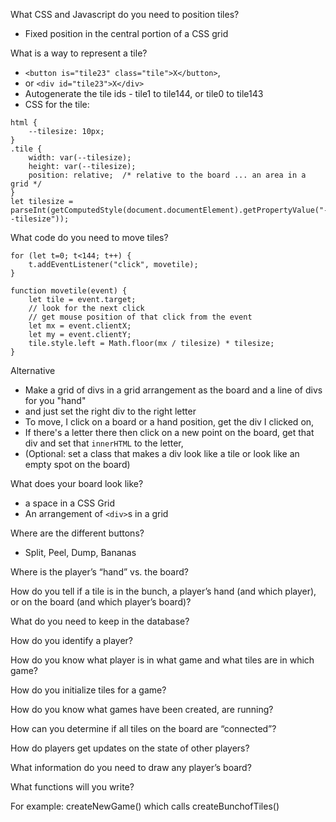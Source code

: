 What CSS and Javascript do you need to position tiles?
  - Fixed position in the central portion of a CSS grid

What is a way to represent a tile?
- `<button is="tile23" class="tile">X</button>`,
- or `<div id="tile23">X</div>`
- Autogenerate the tile ids - tile1 to tile144, or tile0 to tile143
- CSS for the tile:
```
html {
    --tilesize: 10px;
}
.tile {
    width: var(--tilesize);
    height: var(--tilesize);
    position: relative;  /* relative to the board ... an area in a grid */
}
let tilesize = parseInt(getComputedStyle(document.documentElement).getPropertyValue("--tilesize"));
```

What code do you need to move tiles?
```
for (let t=0; t<144; t++) {
    t.addEventListener("click", movetile);
}

function movetile(event) {
    let tile = event.target;
    // look for the next click
    // get mouse position of that click from the event
    let mx = event.clientX;
    let my = event.clientY;
    tile.style.left = Math.floor(mx / tilesize) * tilesize;
}
```
Alternative
 - Make a grid of divs in a grid arrangement as the board
and a line of divs for you "hand"
 - and just set the right div to the right letter
 - To move, I click on a board or a hand position,
   get the div I clicked on,
 - If there's a letter there then click on a new point on the board,
   get that div and set that `innerHTML` to the letter,
- (Optional: set a class that makes a div look like a tile
or look like an empty spot on the board)


What does your board look like?
 - a space in a CSS Grid
 - An arrangement of `<div>`s in a grid

Where are the different buttons?
 - Split, Peel, Dump, Bananas

Where is the player’s “hand” vs. the board?

How do you tell if a tile is in the bunch, a player’s hand (and which player), or on the board (and which player’s board)?

What do you need to keep in the database?

How do you identify a player?

How do you know what player is in what game and what tiles are in which game?

How do you initialize tiles for a game?

How do you know what games have been created, are running?

How can you determine if all tiles on the board are “connected”?

How do players get updates on the state of other players?

What information do you need to draw any player’s board?

What functions will you write?

For example: createNewGame() which calls createBunchofTiles()
